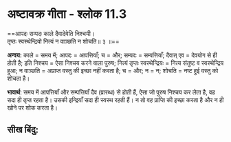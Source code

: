 # **अष्टावक्र गीता - श्लोक 11.3**

==आपदः सम्पदः काले दैवादेवेति निश्चयी।\
तृप्तः स्वस्थेन्द्रियो नित्यं न वाञ्छति न शोचति॥ ३ ॥==

**अन्वय:** काले = समय में; आपदः = आपत्तियाँ; च = और; सम्पदः = सम्पत्तियाँ; दैवात् एव = देवयोग से ही होती है; इति निश्चय = ऐसा निश्चय करने वाला पुरुष; नित्यं तृप्तः स्वस्थेन्द्रियः = नित्य संतुष्ट व स्वस्थेन्द्रिय हुआ; न वाञ्छति = अप्राप्त वस्तु की इच्छा नहीं करता है; च = और; न = न; शोचति = नष्ट हुई वस्तु को शोचता है।

**भावार्थ**: समय में आपत्तियाँ और सम्पत्तियाँ दैव (प्रारब्ध) से होती हैं, ऐसा जो पुरुष निश्चय कर लेता है, वह सदा ही तृप्त रहता है। उसकी इन्द्रियाँ सदा ही स्वस्थ रहती हैं। न तो वह प्राप्ति की इच्छा करता है और न ही खोने पर शोक करता है।

## सीख बिंदु:

